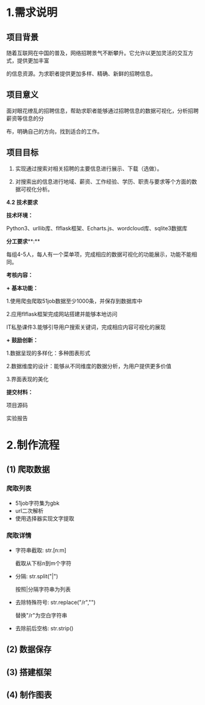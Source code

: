 <!-- 51job招聘网数据爬取分析平台 -->

# 1.需求说明

## 项目背景

随着互联网在中国的普及，网络招聘景气不断攀升。它允许以更加灵活的交互方式，提供更加丰富

的信息资源。为求职者提供更加多样、精确、新鲜的招聘信息。

## 项目意义

面对眼花缭乱的招聘信息，帮助求职者能够通过招聘信息的数据可视化，分析招聘薪资等信息的分

布，明确自己的方向，找到适合的工作。

## 项目目标

1. 实现通过搜索对相关招聘的主要信息进行展示、下载（选做）。

2. 对搜索出的信息进行地域、薪资、工作经验、学历、职责与要求等个方面的数据可视化分析。

**4.2** **技术要求**

**技术环境：**

Python3、urllib库、flflask框架、Echarts.js、wordcloud库、sqlite3数据库

**分工要求****:**

每组4-5人，每人有一个菜单项，完成相应的数据可视化的功能展示，功能不能相同。

**考核内容：**

**+** **基本功能：**

1.使用爬虫爬取51job数据至少1000条，并保存到数据库中

2.应用flflask框架完成网站搭建并能够本地访问

IT私塾课件3.能够引导用户搜索关键词，完成相应内容可视化的展现

**+** **鼓励创新：**

1.数据呈现的多样化：多种图表形式

2.数据维度的设计：能够从不同维度的数据分析，为用户提供更多价值

3.界面表现的美化

**提交材料：**

项目源码

实验报告

# 2.制作流程

## (1) 爬取数据

### 爬取列表

- 51job字符集为gbk
- url二次解析
- 使用选择器实现文字提取

### 爬取详情

- 字符串截取: str.[n:m]

  截取从下标n到m个字符

- 分隔: str.split("|")

  按照|分隔字符串为列表

- 去除特殊符号: str.replace("/r","") 

  替换"/r"为空白字符串

- 去除前后空格: str.strip() 

## (2) 数据保存

## (3) 搭建框架

## (4) 制作图表